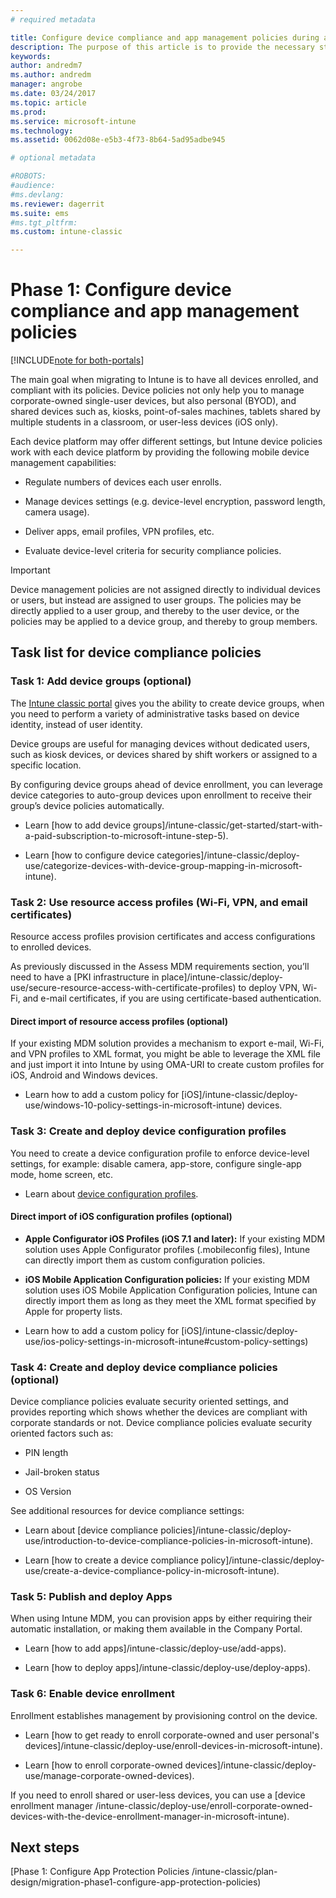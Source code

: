 ```yaml
---
# required metadata

title: Configure device compliance and app management policies during an Intune migration | Microsoft Docs
description: The purpose of this article is to provide the necessary steps to configure device compliance and app management policies during an Intune migration.
keywords:
author: andredm7
ms.author: andredm
manager: angrobe
ms.date: 03/24/2017
ms.topic: article
ms.prod:
ms.service: microsoft-intune
ms.technology:
ms.assetid: 0062d08e-e5b3-4f73-8b64-5ad95adbe945

# optional metadata

#ROBOTS:
#audience:
#ms.devlang:
ms.reviewer: dagerrit
ms.suite: ems
#ms.tgt_pltfrm:
ms.custom: intune-classic

---
```


# Phase 1: Configure device compliance and app management policies

[!INCLUDE[note for both-portals](../includes/note-for-both-portals.md)]

The main goal when migrating to Intune is to have all devices enrolled, and compliant with its policies. Device policies not only help you to manage corporate-owned single-user devices, but also personal (BYOD), and shared devices such as, kiosks, point-of-sales machines, tablets shared by multiple students in a classroom, or user-less devices (iOS only).

Each device platform may offer different settings, but Intune device policies work with each device platform by providing the following mobile device management capabilities:

-   Regulate numbers of devices each user enrolls.

-   Manage devices settings (e.g. device-level encryption, password length, camera usage).

-   Deliver apps, email profiles, VPN profiles, etc.

-   Evaluate device-level criteria for security compliance policies.

> [!IMPORTANT]
> Device management policies are not assigned directly to individual devices or users, but instead are assigned to user groups. The policies may be directly applied to a user group, and thereby to the user device, or the policies may be applied to a device group, and thereby to group members.

## Task list for device compliance policies

### Task 1: Add device groups (optional)

The [Intune classic portal](https://manage.microsoft.com/) gives you the ability to create device groups, when you need to perform a variety of administrative tasks based on device identity, instead of user identity.

Device groups are useful for managing devices without dedicated users, such as kiosk devices, or devices shared by shift workers or assigned to a specific location.

By configuring device groups ahead of device enrollment, you can leverage device categories to auto-group devices upon enrollment to receive their group’s device policies automatically.

-   Learn [how to add device groups]/intune-classic/get-started/start-with-a-paid-subscription-to-microsoft-intune-step-5).

-   Learn [how to configure device categories]/intune-classic/deploy-use/categorize-devices-with-device-group-mapping-in-microsoft-intune).

### Task 2: Use resource access profiles (Wi-Fi, VPN, and email certificates)

Resource access profiles provision certificates and access configurations to enrolled devices.

As previously discussed in the Assess MDM requirements section, you’ll need to have a [PKI infrastructure in place]/intune-classic/deploy-use/secure-resource-access-with-certificate-profiles) to deploy VPN, Wi-Fi, and e-mail certificates, if you are using certificate-based authentication.

#### Direct import of resource access profiles (optional)

If your existing MDM solution provides a mechanism to export e-mail, Wi-Fi, and VPN profiles to XML format, you might be able to leverage the XML file and just import it into Intune by using OMA-URI to create custom profiles for iOS, Android and Windows devices.

-   Learn how to add a custom policy for [iOS]/intune-classic/deploy-use/windows-10-policy-settings-in-microsoft-intune) devices.

### Task 3: Create and deploy device configuration profiles

You need to create a device configuration profile to enforce device-level settings, for example: disable camera, app-store, configure single-app mode, home screen, etc.

- Learn about [device configuration profiles](https://docs.microsoft.com/intune/device-profile-create).

####  Direct import of iOS configuration profiles (optional)

-   **Apple Configurator iOS Profiles (iOS 7.1 and later):** If your existing MDM solution uses Apple Configurator profiles (.mobileconfig files), Intune can directly import them as custom configuration policies.

-   **iOS Mobile Application Configuration policies:** If your existing MDM solution uses iOS Mobile Application Configuration policies, Intune can directly import them as long as they meet the XML format specified by Apple for property lists.

- Learn how to add a custom policy for [iOS]/intune-classic/deploy-use/ios-policy-settings-in-microsoft-intune#custom-policy-settings)

### Task 4: Create and deploy device compliance policies (optional)

Device compliance policies evaluate security oriented settings, and provides reporting which shows whether the devices are compliant with corporate standards or not. Device compliance policies evaluate security oriented factors such as:

-   PIN length

-   Jail-broken status

-   OS Version

See additional resources for device compliance settings:

-   Learn about [device compliance policies]/intune-classic/deploy-use/introduction-to-device-compliance-policies-in-microsoft-intune).

-   Learn [how to create a device compliance policy]/intune-classic/deploy-use/create-a-device-compliance-policy-in-microsoft-intune).

### Task 5: Publish and deploy Apps

When using Intune MDM, you can provision apps by either requiring their automatic installation, or making them available in the Company Portal.

-   Learn [how to add apps]/intune-classic/deploy-use/add-apps).

-   Learn [how to deploy apps]/intune-classic/deploy-use/deploy-apps).

### Task 6: Enable device enrollment

Enrollment establishes management by provisioning control on the device.

-   Learn [how to get ready to enroll corporate-owned and user personal's devices]/intune-classic/deploy-use/enroll-devices-in-microsoft-intune).

-   Learn [how to enroll corporate-owned devices]/intune-classic/deploy-use/manage-corporate-owned-devices).

If you need to enroll shared or user-less devices, you can use a [device enrollment manager /intune-classic/deploy-use/enroll-corporate-owned-devices-with-the-device-enrollment-manager-in-microsoft-intune).

## Next steps 

[Phase 1: Configure App Protection Policies /intune-classic/plan-design/migration-phase1-configure-app-protection-policies)
